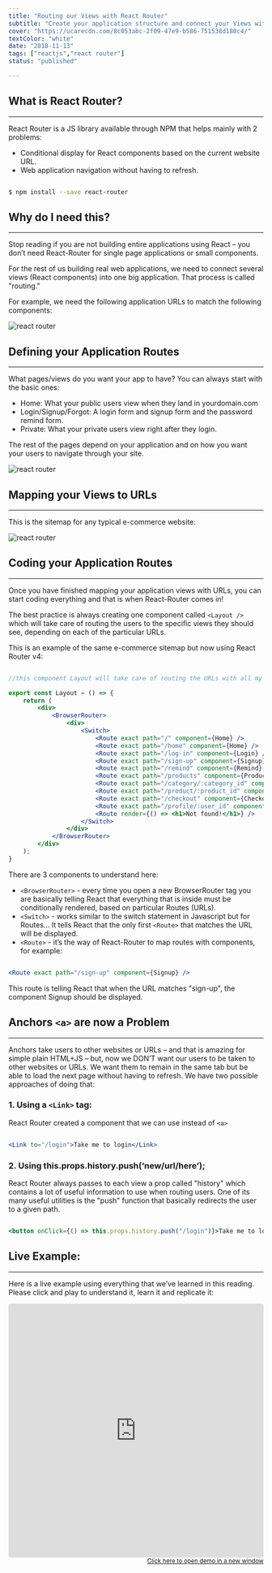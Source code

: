 ```yaml
---
title: "Routing our Views with React Router"
subtitle: "Create your application structure and connect your Views with React Router"
cover: "https://ucarecdn.com/8c053abc-2f09-47e9-b586-751538d180c4/"
textColor: "white"
date: "2018-11-13"
tags: ["reactjs","react router"]
status: "published"

---
```


## What is React Router?
***

React Router is a JS library available through NPM that helps mainly with 2 problems:

+ Conditional display for React components based on the current website URL.
+ Web application navigation without having to refresh.

```bash

$ npm install --save react-router

```

## Why do I need this?
***

Stop reading if you are not building entire applications using React – you don’t need React-Router for single page applications or small components.

For the rest of us building real web applications, we need to connect several views (React components) into one big application. That process is called "routing."

For example, we need the following application URLs to match the following components:

![react router](https://ucarecdn.com/6fd2b44b-598b-4ddb-85ba-9c32b086127f/-/resize/800x/)


## Defining your Application Routes
***

What pages/views do you want your app to have? You can always start with the basic ones:

+ Home: What your public users view when they land in yourdomain.com
+ Login/Signup/Forgot: A login form and signup form and the password remind form.
+ Private: What your private users view right after they login.

The rest of the pages depend on your application and on how you want your users to navigate through your site.

![react router](https://ucarecdn.com/205cd2de-dfae-4712-a5e4-1c922994e60d/-/resize/700x/)

## Mapping your Views to URLs
***

This is the sitemap for any typical e-commerce website:


![react router](https://ucarecdn.com/9021be43-57ae-4667-8c1a-435b8521ce59/-/resize/600x/)

## Coding your Application Routes
***

Once you have finished mapping your application views with URLs, you can start coding everything and that is when React-Router comes in!

The best practice is always creating one component called ` <Layout /> ` which will take care of routing the users to the specific views they should see, depending on each of the particular URLs.

This is an example of the same e-commerce sitemap but now using React Router v4:

```jsx {numberLines: true}

//this component Layout will take care of routing the URLs with all my application views 

export const Layout = () => {
    return (
        <div>
            <BrowserRouter>
                <div>
                    <Switch>
                        <Route exact path="/" component={Home} />
                        <Route exact path="/home" component={Home} />
                        <Route exact path="/log-in" component={Login} />
                        <Route exact path="/sign-up" component={Signup} />
                        <Route exact path="/remind" component={Remind} />
                        <Route exact path="/products" component={Products} />
                        <Route exact path="/category/:category_id" component={Category} />
                        <Route exact path="/product/:product_id" component={SingleProduct} />
                        <Route exact path="/checkout" component={Checkout} />
                        <Route exact path="/profile/:user_id" component={Profile} />
                        <Route render={() => <h1>Not found!</h1>} />
                    </Switch>
                </div>
            </BrowserRouter>
        </div>
    );
}

```

There are 3 components to understand here:

* `<BrowserRouter>` - every time you open a new BrowserRouter tag you are basically telling React that everything that is inside must be conditionally rendered, based on particular Routes (URLs).
* `<Switch>` - works similar to the switch statement in Javascript but for Routes… It tells React that the only first `<Route>` that matches the URL will be displayed.
* `<Route>` - it’s the way of React-Router to map routes with components, for example:

```jsx

<Route exact path="/sign-up" component={Signup} />

```

This route is telling React that when the URL matches "sign-up", the component Signup should be displayed.

## Anchors ` <a> ` are now a Problem
***

Anchors take users to other websites or URLs – and that is amazing for simple plain HTML+JS – but, now we DON’T want our users to be taken to other websites or URLs.  We want them to remain in the same tab but be able to load the next page without having to refresh.  We have two possible approaches of doing that:

### 1.  Using a ` <Link> ` tag:

React Router created a component that we can use instead of ` <a> `

```jsx

<Link to="/login">Take me to login</Link>

```

### 2. Using this.props.history.push(‘new/url/here’);

   React Router always passes to each view a prop called "history" which contains a lot of useful information to use when routing users.  One of its many useful utilities is the "push" function that basically redirects the user to a given path.

```jsx

<button onClick={() => this.props.history.push("/login")}>Take me to login</button>

```

## Live Example:
***

Here is a live example using everything that we’ve learned in this reading. Please click and play to understand it, learn it and replicate it:

<iframe src="https://codesandbox.io/embed/0okp853rxn?autoresize=1&amp;module=%2Fsrc%2FLayout.jsx&amp;moduleview=1" style="width:100%; height:500px; border:0; border-radius: 4px; overflow:hidden;" sandbox="allow-modals allow-forms allow-popups allow-scripts allow-same-origin"></iframe>

<div align="right"><small><a href="https://codesandbox.io/embed/0okp853rxn?autoresize=1&amp;module=%2Fsrc%2FLayout.jsx&amp;moduleview=1">Click here to open demo in a new window</a></small></div>









